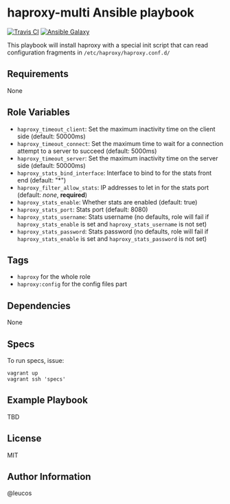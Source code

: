 haproxy-multi Ansible playbook
==============================

[![Travis
CI](http://img.shields.io/travis/leucos/ansible-haproxy-multi.svg?style=flat)](http://travis-ci.org/erasme/ansible-haproxy-multi)
[![Ansible
Galaxy](http://img.shields.io/badge/galaxy-leucos.ansible--haproxy--multi-660198.svg?style=flat)](https://galaxy.ansible.com/list#/roles/3810)

This playbook will install haproxy with a special init script that can read
configuration fragments in `/etc/haproxy/haproxy.conf.d/`

Requirements
------------

None

Role Variables
--------------

  - `haproxy_timeout_client`: Set the maximum inactivity time on the client side (default: 50000ms)
  - `haproxy_timeout_connect`: Set the maximum time to wait for a connection attempt to a server to succeed (default: 5000ms)
  - `haproxy_timeout_server`: Set the maximum inactivity time on the server side (default: 50000ms)
  - `haproxy_stats_bind_interface`: Interface to bind to for the stats front end (default: "*")
  - `haproxy_filter_allow_stats`: IP addresses to let in for the stats port (default: _none_, __required__)
  - `haproxy_stats_enable`: Whether stats are enabled (default: true)
  - `haproxy_stats_port`: Stats port (default: 8080)
  - `haproxy_stats_username`: Stats username (no defaults, role will fail if `haproxy_stats_enable` is set and `haproxy_stats_username` is not set)
  - `haproxy_stats_password`: Stats password (no defaults, role will fail if `haproxy_stats_enable` is set and `haproxy_stats_password` is not set)

Tags
----

  - `haproxy` for the whole role
  - `haproxy:config` for the config files part

Dependencies
------------

None

Specs
-----

To run specs, issue:

```
vagrant up
vagrant ssh 'specs'
```

Example Playbook
----------------

TBD

License
-------

MIT

Author Information
------------------

@leucos
